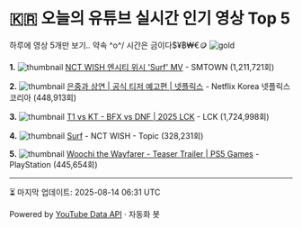 # 🇰🇷 오늘의 유튜브 실시간 인기 영상 Top 5

하루에 영상 5개만 보기.. 약속 \^o^/ 
시간은 금이다$¥฿₩€🪙
![gold](https://media.tenor.com/your-gif-id.gif)


**1.** ![thumbnail](https://i.ytimg.com/vi/1pyO6oNmACs/default.jpg)
[NCT WISH 엔시티 위시 'Surf' MV](https://youtube.com/watch?v=1pyO6oNmACs) - SMTOWN (1,211,721회)

**2.** ![thumbnail](https://i.ytimg.com/vi/x1aFYeDU2IQ/default.jpg)
[은중과 상연 | 공식 티저 예고편 | 넷플릭스](https://youtube.com/watch?v=x1aFYeDU2IQ) - Netflix Korea 넷플릭스 코리아 (448,913회)

**3.** ![thumbnail](https://i.ytimg.com/vi/h9ZInAQY0eA/default.jpg)
[T1 vs KT - BFX vs DNF | 2025 LCK](https://youtube.com/watch?v=h9ZInAQY0eA) - LCK (1,724,998회)

**4.** ![thumbnail](https://i.ytimg.com/vi/tGc_cYtHsWo/default.jpg)
[Surf](https://youtube.com/watch?v=tGc_cYtHsWo) - NCT WISH - Topic (328,231회)

**5.** ![thumbnail](https://i.ytimg.com/vi/15AZ6rqXw-Y/default.jpg)
[Woochi the Wayfarer - Teaser Trailer | PS5 Games](https://youtube.com/watch?v=15AZ6rqXw-Y) - PlayStation (445,654회)


---
⏳ 마지막 업데이트: 2025-08-14 06:31 UTC

Powered by [YouTube Data API](https://developers.google.com/youtube/v3/docs/videos/list) · 자동화 봇